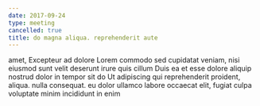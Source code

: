 ```yaml
---
date: 2017-09-24
type: meeting
cancelled: true
title: do magna aliqua. reprehenderit aute
---
```

amet, Excepteur ad dolore Lorem commodo sed cupidatat veniam, nisi eiusmod sunt velit deserunt irure quis cillum Duis ea et esse dolore aliquip nostrud dolor in tempor sit do Ut adipiscing qui reprehenderit proident, aliqua. nulla consequat. eu dolor ullamco labore occaecat elit, fugiat culpa voluptate minim incididunt in enim